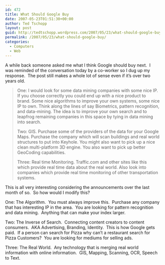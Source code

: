 ```yaml
---
id: 472
title: What Should Google Buy
date: 2007-05-23T01:51:30+00:00
author: Ted Tschopp
layout: post
guid: http://tedtschopp.wordpress.com/2007/05/23/what-should-google-buy/
permalink: /2007/05/23/what-should-google-buy/
categories:
  - Computers
  - Web
---
```

A while back someone asked me what I think Google should buy next.&#160; I was reminded of the conversation today by a co-worker so I dug up my response.&#160; The post still makes a whole lot of sense even if it’s over two years old.

> One: I would look for some data mining companies with some nice IP. If you choose correctly you could end up with a nice product to brand. Some nice algorithms to improve your own systems, some nice IP to own. Think along the lines of say Biometrics, pattern recognition, and data-mining. The idea is to improve your own search and to leapfrog remaining companies in this space by tying in data mining into search.
> 
> Two: GIS. Purchase some of the providers of the data for your Google Maps. Purchase the company which will scan buildings and real world structures to put into Keyhole. You might also want to pick up a nice clean multi-platform 3D engine. You also want to pick up better GeoCoding capabilities.
> 
> Three: Real time Monitoring. Traffic.com and other sites like this which provide real time data about the real world. Also look into companies which provide real time monitoring of other transportation systems.

<p dir="ltr">
  This is all very interesting considering the announcements over the last month of so.&#160; So how would I modify this?
</p>

<p dir="ltr">
  One: The Algorithm.&#160; You must always improve this.&#160; Purchase any company that has interesting IP in the area.&#160; You are looking for pattern recognition and data mining.&#160; Anything that can make your index larger.
</p>

<p dir="ltr">
  Two: The Inverse of Search.&#160; Connecting content creators to content consumers.&#160; AKA Advertising, Branding, Identity.&#160; This is how Google gets paid.&#160; If a person can search for Pizza why can’t a restaurant search for Pizza Customers?&#160; You are looking for mediums for selling ads.&#160;
</p>

<p dir="ltr">
  Three: The Real World.&#160; Any technology that is merging real world information with online information.&#160; GIS, Mapping, Scanning, OCR, Speech to Text.
</p>